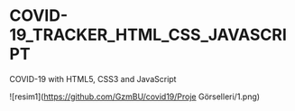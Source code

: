 # COVID-19_TRACKER_HTML_CSS_JAVASCRIPT
COVID-19 with HTML5, CSS3 and JavaScript

![resim1](https://github.com/GzmBU/covid19/Proje Görselleri/1.png)

